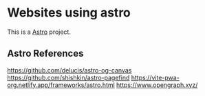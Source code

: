 # Websites using astro

This is a [Astro](https://astro.build/) project.

## Astro References

https://github.com/delucis/astro-og-canvas
https://github.com/shishkin/astro-pagefind
https://vite-pwa-org.netlify.app/frameworks/astro.html
https://www.opengraph.xyz/
